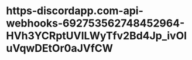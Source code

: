 # https-discordapp.com-api-webhooks-692753562748452964-HVh3YCRptUVILWyTfv2Bd4Jp_ivOIuVqwDEtOr0aJVfCW